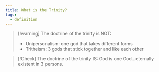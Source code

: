 ```yaml
---
title: What is the Trinity?
tags:
  - definition
---
```


> [!warning] The doctrine of the trinity is NOT:
> 	- Unipersonalism: one god that takes different forms
> 	- Tritheism: 3 gods that stick together and like each other

> [!Check] The doctrine of the trinity IS: 
> God is one God...eternally existent in 3 persons.
